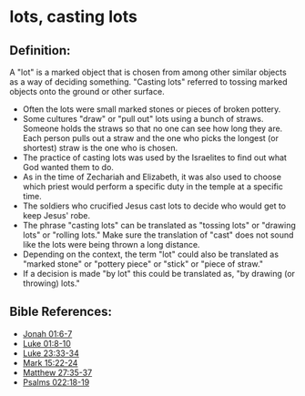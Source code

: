 # lots, casting lots #

## Definition: ##

A "lot" is a marked object that is chosen from among other similar objects as a way of deciding something. "Casting lots" referred to tossing marked objects onto the ground or other surface.

* Often the lots were small marked stones or pieces of broken pottery.
* Some cultures "draw" or "pull out" lots using a bunch of straws. Someone holds the straws so that no one can see how long they are. Each person pulls out a straw and the one who picks the longest (or shortest) straw is the one who is chosen.
* The practice of casting lots was used by the Israelites to find out what God wanted them to do.
* As in the time of Zechariah and Elizabeth, it was also used to choose which priest would perform a specific duty in the temple at a specific time.
* The soldiers who crucified Jesus cast lots to decide who would get to keep Jesus' robe.
* The phrase "casting lots" can be translated as "tossing lots" or "drawing lots" or "rolling lots." Make sure the translation of "cast" does not sound like the lots were being thrown a long distance.
* Depending on the context, the term "lot" could also be translated as "marked stone" or "pottery piece" or "stick" or "piece of straw."
* If a decision is made "by lot" this could be translated as, "by drawing (or throwing) lots."

                                                  

## Bible References: ##

* [Jonah 01:6-7](en/tn/jon/help/01/06)
* [Luke 01:8-10](en/tn/luk/help/01/08)
* [Luke 23:33-34](en/tn/luk/help/23/33)
* [Mark 15:22-24](en/tn/mrk/help/15/22)
* [Matthew 27:35-37](en/tn/mat/help/27/35)
* [Psalms 022:18-19](en/tn/psa/help/22/18)